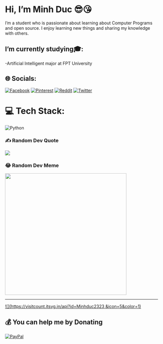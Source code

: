 # Hi, I’m Minh Duc 😎😘 
I’m a student who is passionate about learning about Computer Programs and open source. I enjoy learning new things and sharing my knowledge with others.

## I’m currently studying🎓: 
-Artificial Intelligent major at FPT University 

## 🌐 Socials:
[![Facebook](https://img.shields.io/badge/Facebook-%231877F2.svg?logo=Facebook&logoColor=white)](https://facebook.com/https://www.facebook.com/produce.selekta) [![Pinterest](https://img.shields.io/badge/Pinterest-%23E60023.svg?logo=Pinterest&logoColor=white)](https://pinterest.com/https://www.instagram.com/thanhtran_05/?utm_source=qr&igshid=MThlNWY1MzQwNA%3D%3D) [![Reddit](https://img.shields.io/badge/Reddit-%23FF4500.svg?logo=Reddit&logoColor=white)](https://reddit.com/user/https://www.reddit.com/user/minhducnguyen2323) [![Twitter](https://img.shields.io/badge/Twitter-%231DA1F2.svg?logo=Twitter&logoColor=white)](https://twitter.com/https://twitter.com/MinhcNg70634419) 

# 💻 Tech Stack:
![Python](https://img.shields.io/badge/python-3670A0?style=flat&logo=python&logoColor=ffdd54)


### ✍️ Random Dev Quote
![](https://quotes-github-readme.vercel.app/api?type=horizontal&theme=radical)

### 😂 Random Dev Meme
<img src='https://randommeme-five.vercel.app/' style="height: 400px;"/>

---
[![](https://visitcount.itsvg.in/api?id=Minhduc2323 &icon=5&color=1)](https://visitcount.itsvg.in)

  ## 💰 You can help me by Donating
  [![PayPal](https://img.shields.io/badge/PayPal-00457C?style=for-the-badge&logo=paypal&logoColor=white)](https://paypal.me/paypal.me/Jack2r) 

  

